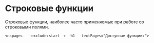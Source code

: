 # Строковые функции

Строковые функции, наиболее часто применяемые при работе со строковыми полями.

`<nspages   -exclude:start -r -h1  -textPages="Доступные функции:">`

